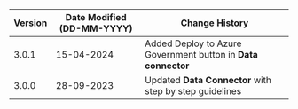 | **Version** | **Date Modified (DD-MM-YYYY)** | **Change History**                                     |
|-------------|--------------------------------|--------------------------------------------------------|
| 3.0.1       | 15-04-2024                     | Added Deploy to Azure Government button in **Data connector**|
| 3.0.0       | 28-09-2023                     | Updated **Data Connector** with step by step guidelines |
